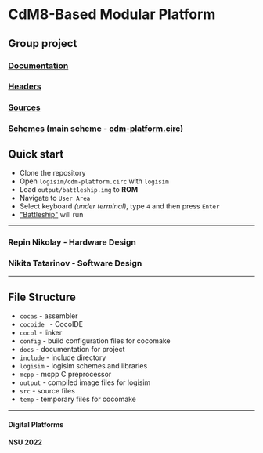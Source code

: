 # CdM8-Based Modular Platform 
## Group project
### [Documentation](https://github.com/Intelix8996/cdm-project/wiki/platform-description)
### [Headers](include/)
### [Sources](src/)
### [Schemes](logisim/) (main scheme - [cdm-platform.circ](logisim/cdm-platform.circ))

## Quick start 
+ Clone the repository
+ Open `logisim/cdm-platform.circ` with `logisim`
+ Load `output/battleship.img` to **ROM**
+ Navigate to `User Area`
+ Select keyboard *(under terminal)*, type `4` and then press `Enter`
+ ["Battleship"](https://github.com/Intelix8996/cdm-project/wiki/Platform-Description#code-overview) will run 

---
### Repin Nikolay - Hardware Design
### Nikita Tatarinov - Software Design
---
## File Structure
+ `cocas` - assembler
+ `cocoide ` - CocoIDE
+ `cocol` - linker
+ `config` - build configuration files for cocomake
+ `docs` - documentation for project
+ `include` - include directory
+ `logisim` - logisim schemes and libraries
+ `mcpp` - mcpp C preprocessor
+ `output` - compiled image files for logisim
+ `src` - source files
+ `temp` - temporary files for cocomake

---
#### Digital Platforms
#### NSU 2022